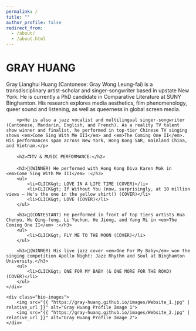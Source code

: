 ```yaml
---
permalink: /
title: ""
author_profile: false
redirect_from:
  - /about/
  - /about.html
---
```


<div class="bio-container">
    <div class="bio-text">
        <h1>GRAY HUANG</h1>
        <p>Gray Lianghui Huang (Cantonese: Gray Wong Leung-fai) is a transdisciplinary artist-scholar and singer-songwriter based in upstate New York. He is currently a PhD candidate in Comparative Literature at SUNY Binghamton. His research explores media aesthetics, film phenomenology, queer sound and listening, as well as queerness in global screen media.</p>

        <p>He is also a jazz vocalist and multilingual singer-songwriter (Cantonese, Mandarin, English, and French). As a reality TV talent show winner and finalist, he performed in top-tier Chinese TV singing shows <em>Come Sing With Me III</em> and <em>The Coming One II</em>. His performances span across New York, Hong Kong SAR, mainland China, and Vietnam.</p>

        <h2>📺TV & MUSIC PERFORMANCE:</h2>

        <h3>🎤(WINNER) He performed with Hong Kong Diva Karen Mok in <em>Come Sing With Me III</em> :</h3>
        <ul>
            <li>CLICK&gt; LOVE IN A LIFE TIME (COVER)</li>
            <li>CLICK&gt; If Without You (now, surprisingly, at 10 million views — He's the one in the yellow shirt!) (COVER)</li>
            <li>CLICK&gt; LOVE (COVER)</li>
        </ul>

        <h3>🎤(CONTESTANT) He performed in front of top tiers artists Hua Chenyu, Wu Qing-feng, Li Yuchun, He Jiong, and Yang Mi in <em>The Coming One II</em> :</h3>
        <ul>
            <li>CLICK&gt; FLY ME TO THE MOON (COVER)</li>
        </ul>

        <h3>🎤(WINNER) His live jazz cover <em>One For My Baby</em> won the singing competition Apollo Night: Jazz Rhythm and Soul at Binghamton University.</h3>
        <ul>
            <li>CLICK&gt; ONE FOR MY BABY (& ONE MORE FOR THE ROAD) (COVER)</li>
        </ul>
    </div>

    <div class="bio-images">
        <img src="{{ "https://gray-huang.github.io/images/Website_1.jpg" | relative_url }}" alt="Gray Huang Profile Image 1">
        <img src="{{ "https://gray-huang.github.io/images/Website_2.jpg" | relative_url }}" alt="Gray Huang Profile Image 2">
    </div>
</div>

